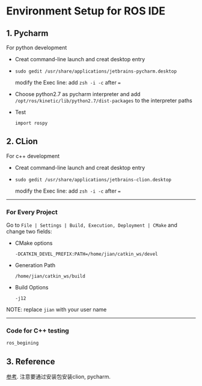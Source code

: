 # Environment Setup for ROS IDE

## 1. Pycharm

For python development

* Creat command-line launch and creat desktop entry
* `sudo gedit /usr/share/applications/jetbrains-pycharm.desktop`

   modify the Exec line: add `zsh -i -c` after `=`

* Choose python2.7 as pycharm interpreter and add `/opt/ros/kinetic/lib/python2.7/dist-packages` to the interpreter paths
* Test

    `import rospy`

## 2. CLion

For c++ development

* Creat command-line launch and creat desktop entry
* `sudo gedit /usr/share/applications/jetbrains-clion.desktop`

    modify the Exec line: add `zsh -i -c` after `=`

---

###  For Every Project

Go to `File | Settings | Build, Execution, Deployment | CMake` and change two fields:

* CMake options

    `-DCATKIN_DEVEL_PREFIX:PATH=/home/jian/catkin_ws/devel`

* Generation Path

    `/home/jian/catkin_ws/build`

* Build Options

    `-j12`

NOTE: replace `jian` with your user name

---

###  Code for C++ testing

`ros_begining`

## 3. Reference

[参考](https://www.hepeng.me/how-to-use-pycharm-to-debug-on-ros/). 注意要通过安装包安装clion, pycharm.